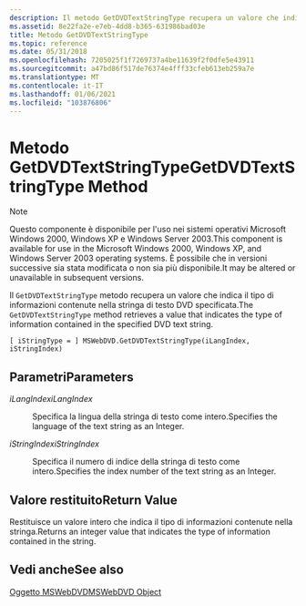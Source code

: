 ```yaml
---
description: Il metodo GetDVDTextStringType recupera un valore che indica il tipo di informazioni contenute nella stringa di testo DVD specificata.
ms.assetid: 8e22fa2e-e7eb-4dd8-b365-631986bad03e
title: Metodo GetDVDTextStringType
ms.topic: reference
ms.date: 05/31/2018
ms.openlocfilehash: 7205025f1f7269737a4be11639f2f0dfe5e43911
ms.sourcegitcommit: a47bd86f517de76374e4fff33cfeb613eb259a7e
ms.translationtype: MT
ms.contentlocale: it-IT
ms.lasthandoff: 01/06/2021
ms.locfileid: "103876806"
---
```

# <a name="getdvdtextstringtype-method"></a><span data-ttu-id="6cca3-103">Metodo GetDVDTextStringType</span><span class="sxs-lookup"><span data-stu-id="6cca3-103">GetDVDTextStringType Method</span></span>

> [!Note]  
> <span data-ttu-id="6cca3-104">Questo componente è disponibile per l'uso nei sistemi operativi Microsoft Windows 2000, Windows XP e Windows Server 2003.</span><span class="sxs-lookup"><span data-stu-id="6cca3-104">This component is available for use in the Microsoft Windows 2000, Windows XP, and Windows Server 2003 operating systems.</span></span> <span data-ttu-id="6cca3-105">È possibile che in versioni successive sia stata modificata o non sia più disponibile.</span><span class="sxs-lookup"><span data-stu-id="6cca3-105">It may be altered or unavailable in subsequent versions.</span></span>

 

<span data-ttu-id="6cca3-106">Il `GetDVDTextStringType` metodo recupera un valore che indica il tipo di informazioni contenute nella stringa di testo DVD specificata.</span><span class="sxs-lookup"><span data-stu-id="6cca3-106">The `GetDVDTextStringType` method retrieves a value that indicates the type of information contained in the specified DVD text string.</span></span>

``` syntax
[ iStringType = ] MSWebDVD.GetDVDTextStringType(iLangIndex, iStringIndex)
```

## <a name="parameters"></a><span data-ttu-id="6cca3-107">Parametri</span><span class="sxs-lookup"><span data-stu-id="6cca3-107">Parameters</span></span>

<dl> <dt>

<span data-ttu-id="6cca3-108"><span id="iLangIndex"></span><span id="ilangindex"></span><span id="ILANGINDEX"></span>*iLangIndex*</span><span class="sxs-lookup"><span data-stu-id="6cca3-108"><span id="iLangIndex"></span><span id="ilangindex"></span><span id="ILANGINDEX"></span>*iLangIndex*</span></span>
</dt> <dd>

<span data-ttu-id="6cca3-109">Specifica la lingua della stringa di testo come intero.</span><span class="sxs-lookup"><span data-stu-id="6cca3-109">Specifies the language of the text string as an Integer.</span></span>

</dd> <dt>

<span data-ttu-id="6cca3-110"><span id="iStringIndex"></span><span id="istringindex"></span><span id="ISTRINGINDEX"></span>*iStringIndex*</span><span class="sxs-lookup"><span data-stu-id="6cca3-110"><span id="iStringIndex"></span><span id="istringindex"></span><span id="ISTRINGINDEX"></span>*iStringIndex*</span></span>
</dt> <dd>

<span data-ttu-id="6cca3-111">Specifica il numero di indice della stringa di testo come intero.</span><span class="sxs-lookup"><span data-stu-id="6cca3-111">Specifies the index number of the text string as an Integer.</span></span>

</dd> </dl>

## <a name="return-value"></a><span data-ttu-id="6cca3-112">Valore restituito</span><span class="sxs-lookup"><span data-stu-id="6cca3-112">Return Value</span></span>

<span data-ttu-id="6cca3-113">Restituisce un valore intero che indica il tipo di informazioni contenute nella stringa.</span><span class="sxs-lookup"><span data-stu-id="6cca3-113">Returns an integer value that indicates the type of information contained in the string.</span></span>

## <a name="see-also"></a><span data-ttu-id="6cca3-114">Vedi anche</span><span class="sxs-lookup"><span data-stu-id="6cca3-114">See also</span></span>

<dl> <dt>

[<span data-ttu-id="6cca3-115">Oggetto MSWebDVD</span><span class="sxs-lookup"><span data-stu-id="6cca3-115">MSWebDVD Object</span></span>](mswebdvd-object.md)
</dt> </dl>

 

 



